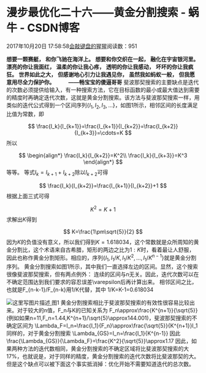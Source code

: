 
# 漫步最优化二十六——黄金分割搜索 - 蜗牛 - CSDN博客


2017年10月20日 17:58:58[会敲键盘的猩猩](https://me.csdn.net/u010182633)阅读数：951



$\textbf{想要一颗赛艇，}$
$\textbf{和你飞驰在海洋上。}$
$\textbf{想要和你交织在一起，}$
$\textbf{融化在宇宙银河里。}$
$\textbf{漂亮的你让我面红，}$
$\textbf{温柔的你让我心疼，}$
$\textbf{透明的你让我感动，}$
$\textbf{坏坏的你让我疯狂。}$
$\textbf{世界如此之大，}$
$\textbf{但感谢地心引力让我遇见你，}$
$\textbf{虽然我如蚂蚁一般，}$
$\textbf{但我愿意用尽全力保护你。}$
$\qquad\textbf{——畅宝宝的傻逼哥哥}$
斐波那契搜索的主要缺点是迭代的次数必须提供给输入，有一种搜索方法，它在目标函数的最小或最大值达到需要的精度时再确定迭代次数，这就是黄金分割搜索。该方法与斐波那契搜索一样，用类似的迭代公式得到一个区间序列$\{I_1,I_2,I_3,\ldots\}$，如图1所示，相邻区间的长度满足比值为常数，即

$$
\frac{I_k}{I_{k+1}}=\frac{I_{k+1}}{I_{k+2}}=\frac{I_{k+2}}{I_{k+3}}=\cdots=K
$$
所以

$$
\begin{align*}
\frac{I_k}{I_{k+2}}=K^2\\
\frac{I_k}{I_{k+3}}=K^3
\end{align*}
$$
等等。
等式$I_k=I_{k+1}+I_{k+2}$除以$I_{k+2}$可得

$$
\frac{I_k}{I_{k+2}}=\frac{I_{k+1}}{I_{k+2}}+1
$$
根据上面三式可得

$$
K^2=K+1
$$
求解出$K$得到

$$
K=\frac{1\pm\sqrt{5}}{2}
$$
因为$K$的负值没有意义，所以我们得到$K=1.618034$，这个常数就是众所周知的黄金分割比，这个术语来自古希腊，矩形的两边之比为$1:K$时，看着最让人舒服，因此也称作黄金分割矩形。相应的，序列$\{I_1,I_1/K,I_1/K^2,\ldots,I_1/K^{n-1}\}$就是黄金分割序列。
黄金分割搜索如图1所示，其中我们一直选择左边的区间。显然，这个搜索很像斐波那契搜索，但有两点例外：
连续的区间与n无关。因此，迭代次数可以在不确定范围达到我们要求的容忍误差\varepsilon后再计算出来。
相邻区间之比，也就是F_{n-k-1}/F_{n-k}用1/K代替，其中
1/K=K-1=0.618034

![这里写图片描述](https://img-blog.csdn.net/20171020173652310?watermark/2/text/aHR0cDovL2Jsb2cuY3Nkbi5uZXQvdTAxMDE4MjYzMw==/font/5a6L5L2T/fontsize/400/fill/I0JBQkFCMA==/dissolve/70/gravity/SouthEast)[ ](https://img-blog.csdn.net/20171020173652310?watermark/2/text/aHR0cDovL2Jsb2cuY3Nkbi5uZXQvdTAxMDE4MjYzMw==/font/5a6L5L2T/fontsize/400/fill/I0JBQkFCMA==/dissolve/70/gravity/SouthEast)
图1
黄金分割搜索相比于斐波那契搜索的有效性很容易比较出来。对于较大的n值，F_n与K的已知关系为
F_n\approx\frac{K^{n+1}}{\sqrt{5}}
(例如如果n=11,F_n=1.44,K^{n+1}/\sqrt{5}\approx144.001)，斐波那契搜索的不确定区间为
\Lambda_F=I_n=\frac{I_1}{F_n}\approx\frac{\sqrt{5}}{K^{n+1}}I_1
同样的，对于黄金分割搜索
\Lambda_{GS}=I_n=\frac{I_1}{K^{n-1}}
因此
\frac{\Lambda_{GS}}{\Lambda_F}=\frac{K^2}{\sqrt{5}}\approx1.17
因此，如果两种方法的迭代数相同，黄金分割搜索的不确定区域将比斐波那契搜索的大17\%，也就说是，对于同样的精度，黄金分割搜索的迭代次数将比斐波那契的大。但是这个缺点可以被下面这个事实抵消掉：优化开始不需要知道迭代的总次数。

